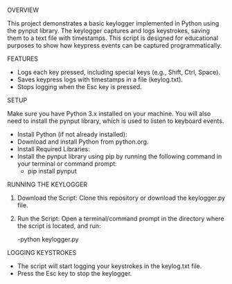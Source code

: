 OVERVIEW 

This project demonstrates a basic keylogger implemented in Python using the pynput library. The keylogger captures and logs keystrokes, saving them to a text file with timestamps. This script is designed for educational purposes to show how keypress events can be captured programmatically.

FEATURES

  - Logs each key pressed, including special keys (e.g., Shift, Ctrl, Space).
  - Saves keypress logs with timestamps in a file (keylog.txt).
  - Stops logging when the Esc key is pressed.

SETUP

Make sure you have Python 3.x installed on your machine. You will also need to install the pynput library, which is used to listen to keyboard events.
   - Install Python (if not already installed):
   - Download and install Python from python.org.
   - Install Required Libraries:
   - Install the pynput library using pip by running the following command in your terminal or command prompt:
       - pip install pynput

RUNNING THE KEYLOGGER

  1. Download the Script:
Clone this repository or download the keylogger.py file.
  2. Run the Script:
Open a terminal/command prompt in the directory where the script is located, and run:

     -python keylogger.py

LOGGING KEYSTROKES 
  - The script will start logging your keystrokes in the keylog.txt file.
  - Press the Esc key to stop the keylogger.




